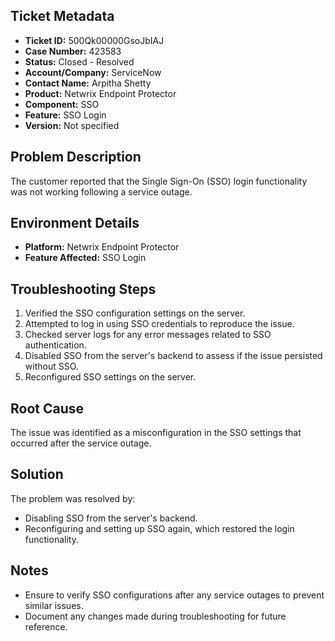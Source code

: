 ## Ticket Metadata
- **Ticket ID:** 500Qk00000GsoJbIAJ
- **Case Number:** 423583
- **Status:** Closed - Resolved
- **Account/Company:** ServiceNow
- **Contact Name:** Arpitha Shetty
- **Product:** Netwrix Endpoint Protector
- **Component:** SSO
- **Feature:** SSO Login
- **Version:** Not specified

## Problem Description
The customer reported that the Single Sign-On (SSO) login functionality was not working following a service outage.

## Environment Details
- **Platform:** Netwrix Endpoint Protector
- **Feature Affected:** SSO Login

## Troubleshooting Steps
1. Verified the SSO configuration settings on the server.
2. Attempted to log in using SSO credentials to reproduce the issue.
3. Checked server logs for any error messages related to SSO authentication.
4. Disabled SSO from the server's backend to assess if the issue persisted without SSO.
5. Reconfigured SSO settings on the server.

## Root Cause
The issue was identified as a misconfiguration in the SSO settings that occurred after the service outage.

## Solution
The problem was resolved by:
- Disabling SSO from the server's backend.
- Reconfiguring and setting up SSO again, which restored the login functionality.

## Notes
- Ensure to verify SSO configurations after any service outages to prevent similar issues.
- Document any changes made during troubleshooting for future reference.